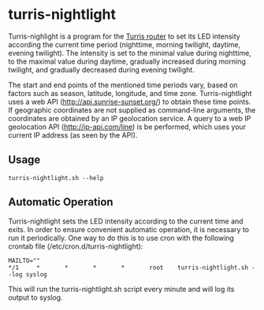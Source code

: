 # turris-nightlight
Turris-nighlight is a program for the [Turris router](https://www.turris.cz) to set its LED intensity according the current time period (nighttime, morning twilight, daytime, evening twilight).
The intensity is set to the minimal value during nighttime, to the maximal value during daytime, gradually increased during morning twilight, and gradually decreased during evening twilight.

The start and end points of the mentioned time periods vary, based on factors such as season, latitude, longitude, and time zone.
Turris-nightlight uses a web API (http://api.sunrise-sunset.org/) to obtain these time points.
If geographic coordinates are not supplied as command-line arguments, the coordinates are obtained by an IP geolocation service.
A query to a web IP geolocation API (http://ip-api.com/line) is be performed, which uses your current IP address (as seen by the API).

## Usage
```Shell
turris-nightlight.sh --help
```

## Automatic Operation
Turris-nightlight sets the LED intensity according to the current time and exits.
In order to ensure convenient automatic operation, it is necessary to run it periodically.
One way to do this is to use cron with the following crontab file (/etc/cron.d/turris-nightlight):
```
MAILTO=""
*/1     *       *       *       *       root    turris-nightlight.sh --log syslog
```
This will run the turris-nightlight.sh script every minute and will log its output to syslog.
